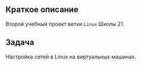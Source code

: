 ## Краткое описание

Второй учебный проект ветки `Linux` Школы 21.

## Задача

Настройка сетей в Linux на виртуальных машинах.